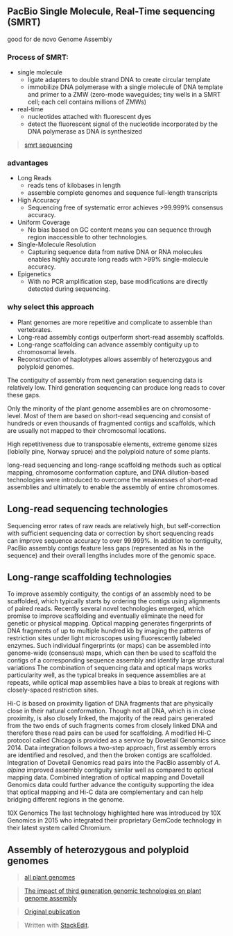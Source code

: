 ## PacBio Single Molecule, Real-Time sequencing (SMRT)
good for de novo Genome Assembly

### Process of SMRT:
- single molecule
	+ ligate adapters to double strand DNA to create circular template
	+ immobilize DNA polymerase with a single molecule of DNA template and primer to a ZMW (zero-mode waveguides; tiny wells in a SMRT cell; each cell contains millions of ZMWs)
- real-time
	+ nucleotides attached with fluorescent dyes
	+ detect the fluorescent signal of the nucleotide incorporated by the DNA polymerase as DNA is synthesized
> [smrt sequencing](https://www.pacb.com/smrt-science/smrt-sequencing/)

### advantages 
- Long Reads
	+ reads tens of kilobases in length	
	+ assemble complete genomes and sequence full-length transcripts
- High Accuracy
	+ Sequencing free of systematic error achieves >99.999% consensus accuracy.
- Uniform Coverage
	+ No bias based on GC content means you can sequence through region inaccessible to other technologies.
- Single-Molecule Resolution
	+ Capturing sequence data from native DNA or RNA molecules enables highly accurate long reads with >99% single-molecule accuracy.
- Epigenetics
	+ With no PCR amplification step, base modifications are directly detected during sequencing.

### why select this approach
- Plant genomes are more repetitive and complicate to assemble than vertebrates.
- Long-read assembly contigs outperform short-read assembly scaffolds.
- Long-range scaffolding can advance assembly contiguity up to chromosomal levels.
- Reconstruction of haplotypes allows assembly of heterozygous and polyploid genomes.

The contiguity of assembly from next generation sequencing data is relatively low. Third generation sequencing can produce long reads to cover these gaps.

Only the minority of the plant genome assemblies are on chromosome-level. Most of them are based on short-read sequencing and consist of hundreds or even thousands of fragmented contigs and scaffolds, which are usually not mapped to their chromosomal locations.

High repetitiveness due to transposable elements, extreme genome sizes (loblolly pine, Norway spruce) and the polyploid nature of some plants. 

long-read sequencing and long-range scaffolding methods such as optical mapping, chromosome conformation capture, and DNA dilution-based technologies were introduced to overcome the weaknesses of short-read assemblies and ultimately to enable the assembly of entire chromosomes.

## Long-read sequencing technologies
Sequencing error rates of raw reads are relatively high, but self-correction with sufficient sequencing data or correction by short sequencing reads can improve sequence accuracy to over 99.999%.
In addition to contiguity, PacBio assembly contigs feature less gaps (represented as Ns in the sequence) and their overall lengths includes more of the genomic space. 

## Long-range scaffolding technologies
To improve assembly contiguity, the contigs of an assembly need to be scaffolded, which typically starts by ordering the contigs using alignments of paired reads.
Recently several novel technologies emerged, which promise to improve scaffolding and eventually eliminate the need for genetic or physical mapping.
Optical mapping generates fingerprints of DNA fragments of up to multiple hundred kb by imaging the patterns of restriction sites under light microscopes using fluorescently labeled enzymes.
Such individual fingerprints (or maps) can be assembled into genome-wide (consensus) maps, which can then be used to scaffold the contigs of a corresponding sequence assembly and identify large structural variations
The combination of sequencing data and optical maps works particularity well, as the typical breaks in sequence assemblies are at repeats, while optical map assemblies have a bias to break at regions with closely-spaced restriction sites.

Hi-C is based on proximity ligation of DNA fragments that are physically close in their natural conformation. 
Though not all DNA, which is in close proximity, is also closely linked, the majority of the read pairs generated from the two ends of such fragments comes from closely linked DNA and therefore these read pairs can be used for scaffolding.
A modified Hi-C protocol called Chicago is provided as a service by Dovetail Genomics since 2014.
Data integration follows a two-step approach, first assembly errors are identified and resolved, and then the broken contigs are scaffolded.
Integration of Dovetail Genomics read pairs into the PacBio assembly of _A. alpina_ improved assembly contiguity similar well as compared to optical mapping data.
Combined integration of optical mapping and Dovetail Genomics data could further advance the contiguity supporting the idea that optical mapping and Hi-C data are complementary and can help bridging different regions in the genome.

10X Genomics
The last technology highlighted here was introduced by 10X Genomics in 2015 who integrated their proprietary GemCode technology in their latest system called Chromium. 

## Assembly of heterozygous and polyploid genomes



>[all plant genomes](https://www.plabipd.de/plant_genomes_pa.ep)

> [The impact of third generation genomic technologies on plant genome assembly](https://www.sciencedirect.com/science/article/pii/S1369526616301315#!)

> [Original publication](https://science.sciencemag.org/content/323/5910/133/tab-pdf)

> Written with [StackEdit](https://stackedit.io/).
<!--stackedit_data:
eyJoaXN0b3J5IjpbLTg0NjA1MDE4OV19
-->